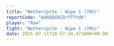```yaml
---
title: "Netherspite - Wipe 1 (70%)"
reportCode: "A46Q8G9CDrYTftdK"
player: "Row"
fight: "Netherspite - Wipe 1 (70%)"
date: 2021-07-11T18:57:14.471000+00:00
---
```

